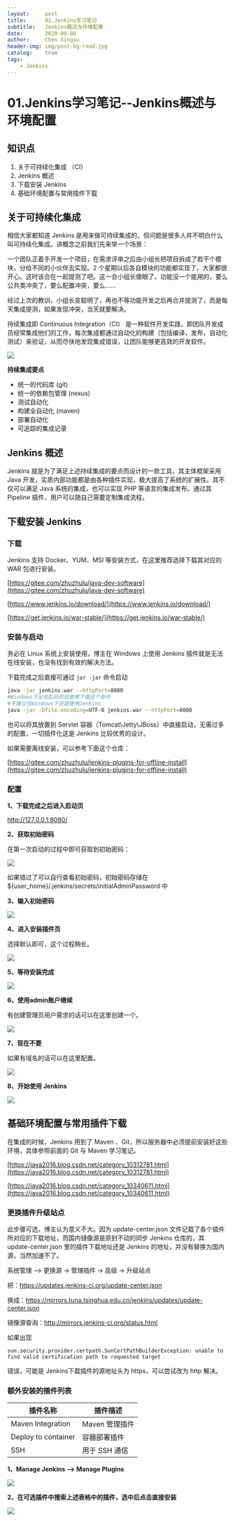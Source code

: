 ```yaml
---
layout:     post
title:      01.Jenkins学习笔记
subtitle:   Jenkins概述与环境配置
date:       2020-09-08
author:     Chen Xingxu
header-img: img/post-bg-road.jpg
catalog:    true
tags:
    - Jenkins
---
```

# 01.Jenkins学习笔记--Jenkins概述与环境配置

## 知识点

1. 关于可持续化集成 （CI）
2. Jenkins 概述
3. 下载安装 Jenkins
4. 基础环境配置与常用插件下载

## 关于可持续化集成

相信大家都知道 Jenkins 是用来做可持续集成的，但问题是很多人并不明白什么叫可持续化集成。讲概念之前我们先来举一个场景：

一个团队正着手开发一个项目，在需求评审之后由小组长把项目拆成了若干个模块，分给不同的小伙伴去实现。2 个星期以后各自模块的功能都实现了，大家都很开心。这时该合在一起提测了吧。这一合小组长傻眼了，功能没一个能用的，要么公共类冲突了，要么配置冲突，要么......

经过上次的教训，小组长变聪明了，再也不等功能开发之后再合并提测了，而是每天集成提测，如果发现冲突，当天就要解决。

持续集成即 Continuous Integration（CI） 是一种软件开发实践，即团队开发成员经常集成他们的工作，每次集成都通过自动化的构建（包括编译，发布，自动化测试）来验证，从而尽快地发现集成错误，让团队能够更高效的开发软件。

![](/img-post/2020-09-08-jenkins/01-01-no.png)

**持续集成要点**

- 统一的代码库 (git)
- 统一的依赖包管理 (nexus)
- 测试自动化
- 构建全自动化 (maven)
- 部署自动化
- 可追踪的集成记录

## Jenkins 概述

Jenkins 就是为了满足上述持续集成的要点而设计的一款工具，其主体框架采用 Java 开发，实质内部功能都是由各种插件实现，极大提高了系统的扩展性。其不仅可以满足 Java 系统的集成，也可以实现 PHP 等语言的集成发布。通过其 Pipeline 插件，用户可以随自己需要定制集成流程。

## 下载安装 Jenkins 

### 下载

Jenkins 支持 Docker、YUM、MSI 等安装方式，在这里推荐选择下载其对应的 WAR 包进行安装。

[https://gitee.com/zhuzhulu/java-dev-software](https://gitee.com/zhuzhulu/java-dev-software)

[https://www.jenkins.io/download/](https://www.jenkins.io/download/)

[https://get.jenkins.io/war-stable/](https://get.jenkins.io/war-stable/)



### 安装与启动

务必在 Linux 系统上安装使用，博主在 Windows 上使用 Jenkins 插件就是无法在线安装，也没有找到有效的解决方法。

下载完成之后直接可通过 `jar -jar` 命令启动

```bash
java -jar jenkins.war --httpPort=8080
#Windows下出现乱码的话使用下面这个命令
#不建议在Windows下安装使用Jenkins
java -jar -Dfile.encoding=UTF-8 jenkins.war --httpPort=8080
```

也可以将其放置到 Servlet 容器（Tomcat\Jetty\JBoss）中直接启动，无需过多的配置，一切插件化这是 Jenkins 比较优秀的设计。



如果需要离线安装，可以参考下面这个仓库：

[https://gitee.com/zhuzhulu/jenkins-plugins-for-offline-install](https://gitee.com/zhuzhulu/jenkins-plugins-for-offline-install)

### 配置

**1、下载完成之后进入启动页**

 http://127.0.0.1:8080/

**2、获取初始密码**

在第一次启动的过程中即可获取到初始密码：

![](/img-post/2020-09-08-jenkins/01-02.png)

如果错过了可以自行查看初始密码，初始密码存储在 ${user_home}/.jenkins/secrets/initialAdminPassword 中

**3、输入初始密码**

![](/img-post/2020-09-08-jenkins/01-03.png)

**4、进入安装插件页**

选择默认即可，这个过程稍长。

![](/img-post/2020-09-08-jenkins/01-04.png)

**5、等待安装完成**

![](/img-post/2020-09-08-jenkins/01-05.png)

**6、使用admin账户继续**

有创建管理员用户需求的话可以在这里创建一个。

![](/img-post/2020-09-08-jenkins/01-06.png)

**7、现在不要**

如果有域名的话可以在这里配置。

![](/img-post/2020-09-08-jenkins/01-07.png)

**8、开始使用 Jenkins**

![](/img-post/2020-09-08-jenkins/01-08.png)





## 基础环境配置与常用插件下载

在集成的时候，Jenkins 用到了 Maven 、Git，所以服务器中必须提前安装好这些环境，具体参照前面的 Git 与 Maven 学习笔记。

[https://java2016.blog.csdn.net/category_10312781.html](https://java2016.blog.csdn.net/category_10312781.html)

[https://java2016.blog.csdn.net/category_10340611.html](https://java2016.blog.csdn.net/category_10340611.html)

### 更换插件升级站点

此步骤可选，博主认为意义不大。因为 update-center.json  文件记载了各个插件所对应的下载地址，而国内镜像源是原封不动的同步 Jenkins 仓库的，其 update-center.json 里的插件下载地址还是 Jenkins 的地址，并没有替换为国内源，当然加速不了。

系统管理 --> 更换源 -> 管理插件 -> 高级 -> 升级站点

把：https://updates.jenkins-ci.org/update-center.json 

换成：https://mirrors.tuna.tsinghua.edu.cn/jenkins/updates/update-center.json 

镜像源查询：http://mirrors.jenkins-ci.org/status.html

如果出现

`sun.security.provider.certpath.SunCertPathBuilderException: unable to find valid certification path to requested target`

错误，可能是 Jenkins下载插件的源地址头为 https，可以尝试改为 http 解决。

### 额外安装的插件列表

| **插件名称**        | **插件描述**   |
| ------------------- | -------------- |
| Maven Integration   | Maven 管理插件 |
| Deploy to container | 容器部署插件   |
| SSH                 | 用于 SSH 通信  |

**1、Manage Jenkins --> Manage Plugins**

![](/img-post/2020-09-08-jenkins/01-09.png)

**2、在可选插件中搜索上述表格中的插件，选中后点击直接安装**

![](/img-post/2020-09-08-jenkins/01-10.png)